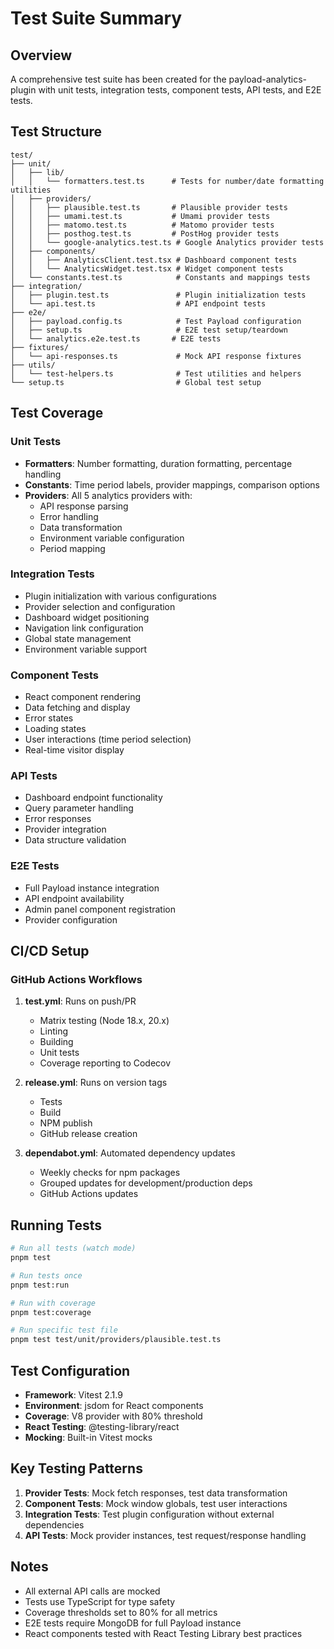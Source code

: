 # Test Suite Summary

## Overview
A comprehensive test suite has been created for the payload-analytics-plugin with unit tests, integration tests, component tests, API tests, and E2E tests.

## Test Structure

```
test/
├── unit/
│   ├── lib/
│   │   └── formatters.test.ts      # Tests for number/date formatting utilities
│   ├── providers/
│   │   ├── plausible.test.ts       # Plausible provider tests
│   │   ├── umami.test.ts           # Umami provider tests
│   │   ├── matomo.test.ts          # Matomo provider tests
│   │   ├── posthog.test.ts         # PostHog provider tests
│   │   └── google-analytics.test.ts # Google Analytics provider tests
│   ├── components/
│   │   ├── AnalyticsClient.test.tsx # Dashboard component tests
│   │   └── AnalyticsWidget.test.tsx # Widget component tests
│   └── constants.test.ts            # Constants and mappings tests
├── integration/
│   ├── plugin.test.ts               # Plugin initialization tests
│   └── api.test.ts                  # API endpoint tests
├── e2e/
│   ├── payload.config.ts            # Test Payload configuration
│   ├── setup.ts                     # E2E test setup/teardown
│   └── analytics.e2e.test.ts       # E2E tests
├── fixtures/
│   └── api-responses.ts             # Mock API response fixtures
├── utils/
│   └── test-helpers.ts              # Test utilities and helpers
└── setup.ts                         # Global test setup
```

## Test Coverage

### Unit Tests
- **Formatters**: Number formatting, duration formatting, percentage handling
- **Constants**: Time period labels, provider mappings, comparison options
- **Providers**: All 5 analytics providers with:
  - API response parsing
  - Error handling
  - Data transformation
  - Environment variable configuration
  - Period mapping

### Integration Tests
- Plugin initialization with various configurations
- Provider selection and configuration
- Dashboard widget positioning
- Navigation link configuration
- Global state management
- Environment variable support

### Component Tests
- React component rendering
- Data fetching and display
- Error states
- Loading states
- User interactions (time period selection)
- Real-time visitor display

### API Tests
- Dashboard endpoint functionality
- Query parameter handling
- Error responses
- Provider integration
- Data structure validation

### E2E Tests
- Full Payload instance integration
- API endpoint availability
- Admin panel component registration
- Provider configuration

## CI/CD Setup

### GitHub Actions Workflows

1. **test.yml**: Runs on push/PR
   - Matrix testing (Node 18.x, 20.x)
   - Linting
   - Building
   - Unit tests
   - Coverage reporting to Codecov

2. **release.yml**: Runs on version tags
   - Tests
   - Build
   - NPM publish
   - GitHub release creation

3. **dependabot.yml**: Automated dependency updates
   - Weekly checks for npm packages
   - Grouped updates for development/production deps
   - GitHub Actions updates

## Running Tests

```bash
# Run all tests (watch mode)
pnpm test

# Run tests once
pnpm test:run

# Run with coverage
pnpm test:coverage

# Run specific test file
pnpm test test/unit/providers/plausible.test.ts
```

## Test Configuration

- **Framework**: Vitest 2.1.9
- **Environment**: jsdom for React components
- **Coverage**: V8 provider with 80% threshold
- **React Testing**: @testing-library/react
- **Mocking**: Built-in Vitest mocks

## Key Testing Patterns

1. **Provider Tests**: Mock fetch responses, test data transformation
2. **Component Tests**: Mock window globals, test user interactions
3. **Integration Tests**: Test plugin configuration without external dependencies
4. **API Tests**: Mock provider instances, test request/response handling

## Notes

- All external API calls are mocked
- Tests use TypeScript for type safety
- Coverage thresholds set to 80% for all metrics
- E2E tests require MongoDB for full Payload instance
- React components tested with React Testing Library best practices
